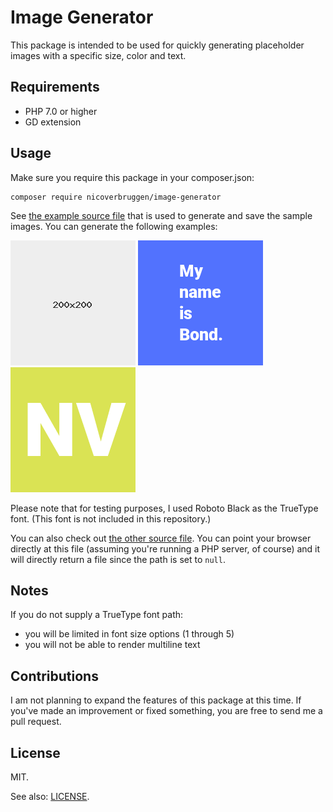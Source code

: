 # Image Generator

This package is intended to be used for quickly generating placeholder images with a specific size, color and text.

## Requirements

* PHP 7.0 or higher
* GD extension
    
## Usage

Make sure you require this package in your composer.json:

    composer require nicoverbruggen/image-generator

See [the example source file](examples/saved.php) that is used to generate and save the sample images. You can generate the following examples:

![The barebones example](examples/barebones.png)
![A multiline example](examples/multiline.png)
![An avatar](examples/avatar.png)

Please note that for testing purposes, I used Roboto Black as the TrueType font. (This font is not included in this repository.)

You can also check out [the other source file](examples/direct.php). You can point your browser directly at this file (assuming you're running a PHP server, of course) and it will directly return a file since the path is set to `null`.

## Notes

If you do not supply a TrueType font path: 
* you will be limited in font size options (1 through 5)
*  you will not be able to render multiline text

## Contributions

I am not planning to expand the features of this package at this time. If you've made an improvement or fixed something, you are free to send me a pull request.

## License

MIT. 

See also: [LICENSE](LICENSE).